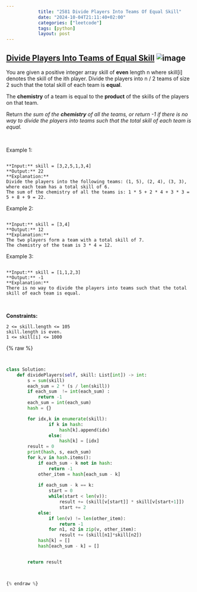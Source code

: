 ```yaml
---
            title: "2581 Divide Players Into Teams Of Equal Skill"
            date: "2024-10-04T21:11:40+02:00"
            categories: ["leetcode"]
            tags: [python]
            layout: post
---
```

            
## [Divide Players Into Teams of Equal Skill](https://leetcode.com/problems/divide-players-into-teams-of-equal-skill) ![image](https://img.shields.io/badge/Difficulty-Medium-orange)

You are given a positive integer array skill of **even** length n where skill[i] denotes the skill of the ith player. Divide the players into n / 2 teams of size 2 such that the total skill of each team is **equal**.

The **chemistry** of a team is equal to the **product** of the skills of the players on that team.

Return *the sum of the **chemistry** of all the teams, or return *-1* if there is no way to divide the players into teams such that the total skill of each team is equal.*

 

Example 1:

```

**Input:** skill = [3,2,5,1,3,4]
**Output:** 22
**Explanation:** 
Divide the players into the following teams: (1, 5), (2, 4), (3, 3), where each team has a total skill of 6.
The sum of the chemistry of all the teams is: 1 * 5 + 2 * 4 + 3 * 3 = 5 + 8 + 9 = 22.

```

Example 2:

```

**Input:** skill = [3,4]
**Output:** 12
**Explanation:** 
The two players form a team with a total skill of 7.
The chemistry of the team is 3 * 4 = 12.

```

Example 3:

```

**Input:** skill = [1,1,2,3]
**Output:** -1
**Explanation:** 
There is no way to divide the players into teams such that the total skill of each team is equal.

```

 

**Constraints:**

	2 <= skill.length <= 105
	skill.length is even.
	1 <= skill[i] <= 1000

{% raw %}


```python


class Solution:
    def dividePlayers(self, skill: List[int]) -> int:
        s = sum(skill)
        each_sum = 2 * (s / len(skill))
        if each_sum  != int(each_sum) :
            return -1
        each_sum = int(each_sum)
        hash = {}

        for idx,k in enumerate(skill):
                if k in hash:
                    hash[k].append(idx)
                else:
                    hash[k] = [idx]
        result = 0
        print(hash, s, each_sum)
        for k,v in hash.items():
            if each_sum - k not in hash:
                return -1
            other_item = hash[each_sum - k]
            
            if each_sum - k == k:
                start = 0
                while(start < len(v)):
                    result += (skill[v[start]] * skill[v[start+1]])
                    start += 2
            else:
                if len(v) != len(other_item):
                    return -1
                for n1, n2 in zip(v, other_item):
                    result += (skill[n1]*skill[n2])
            hash[k] = []
            hash[each_sum - k] = []


        return result
        


{% endraw %}

